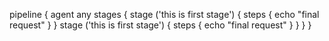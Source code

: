 pipeline {
 agent any
  stages {
   stage ('this is first stage') {
    steps {
     echo "final request"
     }
    }
    stage ('this is first stage') {
    steps {
     echo "final request"
     }
    }
  }
}
